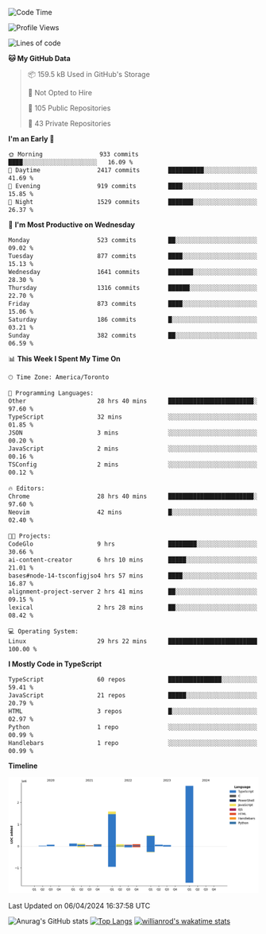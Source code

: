 <!--START_SECTION:waka-->
![Code Time](http://img.shields.io/badge/Code%20Time-1%2C394%20hrs%2011%20mins-blue)

![Profile Views](http://img.shields.io/badge/Profile%20Views-0-blue)

![Lines of code](https://img.shields.io/badge/From%20Hello%20World%20I%27ve%20Written-5.5%20million%20lines%20of%20code-blue)

**🐱 My GitHub Data** 

> 📦 159.5 kB Used in GitHub's Storage 
 > 
> 🚫 Not Opted to Hire
 > 
> 📜 105 Public Repositories 
 > 
> 🔑 43 Private Repositories 
 > 
**I'm an Early 🐤** 

```text
🌞 Morning                933 commits         ████░░░░░░░░░░░░░░░░░░░░░   16.09 % 
🌆 Daytime                2417 commits        ██████████░░░░░░░░░░░░░░░   41.69 % 
🌃 Evening                919 commits         ████░░░░░░░░░░░░░░░░░░░░░   15.85 % 
🌙 Night                  1529 commits        ███████░░░░░░░░░░░░░░░░░░   26.37 % 
```
📅 **I'm Most Productive on Wednesday** 

```text
Monday                   523 commits         ██░░░░░░░░░░░░░░░░░░░░░░░   09.02 % 
Tuesday                  877 commits         ████░░░░░░░░░░░░░░░░░░░░░   15.13 % 
Wednesday                1641 commits        ███████░░░░░░░░░░░░░░░░░░   28.30 % 
Thursday                 1316 commits        ██████░░░░░░░░░░░░░░░░░░░   22.70 % 
Friday                   873 commits         ████░░░░░░░░░░░░░░░░░░░░░   15.06 % 
Saturday                 186 commits         █░░░░░░░░░░░░░░░░░░░░░░░░   03.21 % 
Sunday                   382 commits         ██░░░░░░░░░░░░░░░░░░░░░░░   06.59 % 
```


📊 **This Week I Spent My Time On** 

```text
🕑︎ Time Zone: America/Toronto

💬 Programming Languages: 
Other                    28 hrs 40 mins      ████████████████████████░   97.60 % 
TypeScript               32 mins             ░░░░░░░░░░░░░░░░░░░░░░░░░   01.85 % 
JSON                     3 mins              ░░░░░░░░░░░░░░░░░░░░░░░░░   00.20 % 
JavaScript               2 mins              ░░░░░░░░░░░░░░░░░░░░░░░░░   00.16 % 
TSConfig                 2 mins              ░░░░░░░░░░░░░░░░░░░░░░░░░   00.12 % 

🔥 Editors: 
Chrome                   28 hrs 40 mins      ████████████████████████░   97.60 % 
Neovim                   42 mins             █░░░░░░░░░░░░░░░░░░░░░░░░   02.40 % 

🐱‍💻 Projects: 
CodeGlo                  9 hrs               ████████░░░░░░░░░░░░░░░░░   30.66 % 
ai-content-creator       6 hrs 10 mins       █████░░░░░░░░░░░░░░░░░░░░   21.01 % 
bases#node-14-tsconfigjso4 hrs 57 mins       ████░░░░░░░░░░░░░░░░░░░░░   16.87 % 
alignment-project-server 2 hrs 41 mins       ██░░░░░░░░░░░░░░░░░░░░░░░   09.15 % 
lexical                  2 hrs 28 mins       ██░░░░░░░░░░░░░░░░░░░░░░░   08.42 % 

💻 Operating System: 
Linux                    29 hrs 22 mins      █████████████████████████   100.00 % 
```

**I Mostly Code in TypeScript** 

```text
TypeScript               60 repos            ███████████████░░░░░░░░░░   59.41 % 
JavaScript               21 repos            █████░░░░░░░░░░░░░░░░░░░░   20.79 % 
HTML                     3 repos             █░░░░░░░░░░░░░░░░░░░░░░░░   02.97 % 
Python                   1 repo              ░░░░░░░░░░░░░░░░░░░░░░░░░   00.99 % 
Handlebars               1 repo              ░░░░░░░░░░░░░░░░░░░░░░░░░   00.99 % 
```



**Timeline**

![Lines of Code chart](https://raw.githubusercontent.com/wise-introvert/wise-introvert/master/assets/bar_graph.png)


 Last Updated on 06/04/2024 16:37:58 UTC
<!--END_SECTION:waka-->

![Anurag's GitHub stats](https://github-readme-stats.vercel.app/api?username=wise-introvert&count_private=true&show_icons=true)
[![Top Langs](https://github-readme-stats.vercel.app/api/top-langs/?username=wise-introvert&langs_count=10)](https://github.com/anuraghazra/github-readme-stats)
[![willianrod's wakatime stats](https://github-readme-stats.vercel.app/api/wakatime?username=wiseintrovert)](https://github.com/anuraghazra/github-readme-stats)
